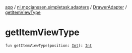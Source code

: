 [app](../../index.md) / [nl.mpcjanssen.simpletask.adapters](../index.md) / [DrawerAdapter](index.md) / [getItemViewType](.)

# getItemViewType

`fun getItemViewType(position: `[`Int`](https://kotlinlang.org/api/latest/jvm/stdlib/kotlin/-int/index.html)`): `[`Int`](https://kotlinlang.org/api/latest/jvm/stdlib/kotlin/-int/index.html)